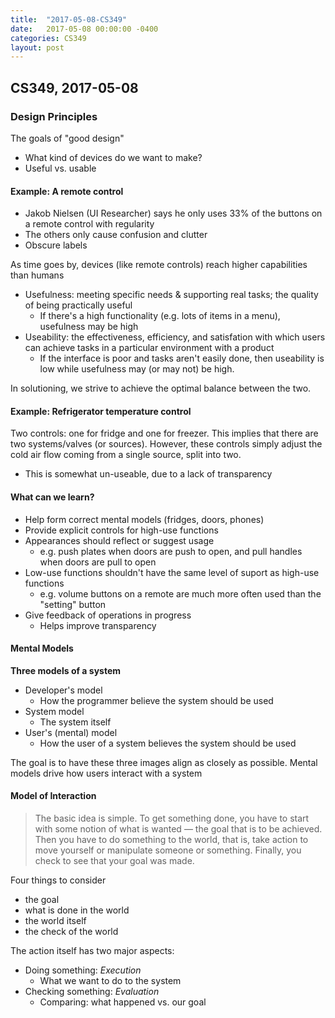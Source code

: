 ```yaml
---
title:  "2017-05-08-CS349"
date:   2017-05-08 00:00:00 -0400
categories: CS349
layout: post
---
```

## CS349, 2017-05-08



### Design Principles ###

The goals of "good design"

* What kind of devices do we want to make?
* Useful vs. usable


#### Example: A remote control ####

* Jakob Nielsen (UI Researcher) says he only uses 33% of the buttons on a remote control with regularity
* The others only cause confusion and clutter
* Obscure labels

As time goes by, devices (like remote controls) reach higher capabilities than humans

* Usefulness: meeting specific needs & supporting real tasks; the quality of being practically useful
    - If there's a high functionality (e.g. lots of items in a menu), usefulness may be high
* Useability: the effectiveness, efficiency, and satisfation with which users can achieve tasks in a particular environment with a product
    - If the interface is poor and tasks aren't easily done, then useability is low while usefulness may (or may not) be high.

In solutioning, we strive to achieve the optimal balance between the two.


#### Example: Refrigerator temperature control

Two controls: one for fridge and one for freezer. This implies that there are two systems/valves (or sources). However, these controls simply adjust the cold air flow coming from a single source, split into two.

* This is somewhat un-useable, due to a lack of transparency


#### What can we learn?

* Help form correct mental models (fridges, doors, phones)
* Provide explicit controls for high-use functions
* Appearances should reflect or suggest usage
    - e.g. push plates when doors are push to open, and pull handles when doors are pull to open
* Low-use functions shouldn't have the same level of suport as high-use functions
    - e.g. volume buttons on a remote are much more often used than the "setting" button
* Give feedback of operations in progress
    - Helps improve transparency


#### Mental Models

__Three models of a system__

* Developer's model
    - How the programmer believe the system should be used
* System model
    - The system itself
* User's (mental) model
    - How the user of a system believes the system should be used

The goal is to have these three images align as closely as possible. Mental models drive how users interact with a system


#### Model of Interaction

> The basic idea is simple. To get something done, you have to start with some notion of what is wanted — the goal that is to be achieved. Then you have to do something to the world, that is, take action to move yourself or manipulate someone or something. Finally, you check to see that your goal was made.

Four things to consider

* the goal
* what is done in the world
* the world itself
* the check of the world

The action itself has two major aspects:

* Doing something: *Execution*
    - What we want to do to the system
* Checking something: *Evaluation*
    - Comparing: what happened vs. our goal
